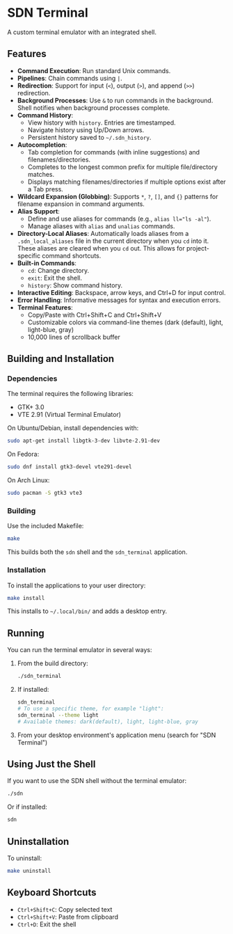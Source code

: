 # SDN Terminal

A custom terminal emulator with an integrated shell.

## Features

- **Command Execution**: Run standard Unix commands.
- **Pipelines**: Chain commands using `|`.
- **Redirection**: Support for input (`<`), output (`>`), and append (`>>`) redirection.
- **Background Processes**: Use `&` to run commands in the background. Shell notifies when background processes complete.
- **Command History**:
  - View history with `history`. Entries are timestamped.
  - Navigate history using Up/Down arrows.
  - Persistent history saved to `~/.sdn_history`.
- **Autocompletion**:
  - Tab completion for commands (with inline suggestions) and filenames/directories.
  - Completes to the longest common prefix for multiple file/directory matches.
  - Displays matching filenames/directories if multiple options exist after a Tab press.
- **Wildcard Expansion (Globbing)**: Supports `*`, `?`, `[]`, and `{}` patterns for filename expansion in command arguments.
- **Alias Support**:
  - Define and use aliases for commands (e.g., `alias ll="ls -al"`).
  - Manage aliases with `alias` and `unalias` commands.
- **Directory-Local Aliases**: Automatically loads aliases from a `.sdn_local_aliases` file in the current directory when you `cd` into it. These aliases are cleared when you `cd` out. This allows for project-specific command shortcuts.
- **Built-in Commands**:
  - `cd`: Change directory.
  - `exit`: Exit the shell.
  - `history`: Show command history.
- **Interactive Editing**: Backspace, arrow keys, and Ctrl+D for input control.
- **Error Handling**: Informative messages for syntax and execution errors.
- **Terminal Features**:
  - Copy/Paste with Ctrl+Shift+C and Ctrl+Shift+V
  - Customizable colors via command-line themes (dark (default), light, light-blue, gray)
  - 10,000 lines of scrollback buffer

## Building and Installation

### Dependencies

The terminal requires the following libraries:
- GTK+ 3.0
- VTE 2.91 (Virtual Terminal Emulator)

On Ubuntu/Debian, install dependencies with:
```bash
sudo apt-get install libgtk-3-dev libvte-2.91-dev
```

On Fedora:
```bash
sudo dnf install gtk3-devel vte291-devel
```

On Arch Linux:
```bash
sudo pacman -S gtk3 vte3
```

### Building

Use the included Makefile:

```bash
make
```

This builds both the `sdn` shell and the `sdn_terminal` application.

### Installation

To install the applications to your user directory:

```bash
make install
```

This installs to `~/.local/bin/` and adds a desktop entry.

## Running

You can run the terminal emulator in several ways:

1. From the build directory:
   ```bash
   ./sdn_terminal
   ```

2. If installed:
   ```bash
   sdn_terminal
   # To use a specific theme, for example "light":
   sdn_terminal --theme light
   # Available themes: dark(default), light, light-blue, gray
   ```

3. From your desktop environment's application menu (search for "SDN Terminal")

## Using Just the Shell

If you want to use the SDN shell without the terminal emulator:

```bash
./sdn
```

Or if installed:
```bash
sdn
```

## Uninstallation

To uninstall:

```bash
make uninstall
```

## Keyboard Shortcuts

- `Ctrl+Shift+C`: Copy selected text
- `Ctrl+Shift+V`: Paste from clipboard
- `Ctrl+D`: Exit the shell